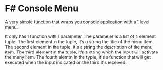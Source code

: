 # F# Console Menu

A very simple function that wraps you console application with a 1 level menu.

It only has 1 function with 1 parameter. The parameter is a list of 4 element tuple.
The first element in the tuple,  it's a string the title of the menu item.
The second element in the tuple, it's a string the description of the menu item.
The third element in the tuple, it's a string which the input  will activate the meny item.
The fourth elemtn in the typle, it's a function that will get executed when the input indicated on the third it's received.